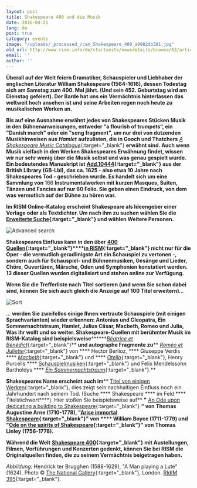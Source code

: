 ```yaml
---
layout: post
title: Shakespeare 400 und die Musik
date: 2016-04-21
lang: de
post: true
category: events
image: "/uploads/_processed_/csm_Shakespeare_400_a9982db381.jpg"
old_url: http://www.rism.info/de/startseite/newsdetails/browse/62/article/64/shakespeare-400-in-music.html
email: ''
author: ''
---
```



**Überall auf der Welt feiern Dramatiker, Schauspieler und Liebhaber der englischen Literatur William Shakespeare (1564-1616), dessen Todestag sich am Samstag zum 400. Mal jährt. (Und sein 452. Geburtstag wird am Dienstag gefeiert). Der Barde hat uns ein Vermächtnis hinterlassen das weltweit hoch ansehen ist und seine Arbeiten regen noch heute zu musikalischen Werken an.**

**Bis auf eine Ausnahme erwähnt jedes von Shakespeares Stücken Musik in den Bühnenanweisungen, entweder "a flourish of trumpets“, ein "Danish march" oder ein "song fragment", um nur drei von dutzenden Musikhinweisen aus**  **_Hamlet_**  **aufzulisten, die in Gooch und Thatchers** [_A Shakespeare Music Catalogue_](https://global.oup.com/academic/product/a-shakespeare-music-catalogue-9780198129417){:target="_blank"} **erwähnt sind. Auch wenn Musik vielfach in den Werken Shakespeares Erwähnung findet, wissen wir nur sehr wenig über die Musik selbst und was genau gespielt wurde. Ein bedeutendes Manuskript ist** **[Add.10444](https://opac.rism.info/search?id=800261277){:target="_blank"} aus der British Library (GB-Lbl), das ca. 1625 - also etwa 10 Jahre nach Shakespeares Tod - geschrieben wurde. Es handelt sich um eine Sammlung von** 166 **Instrumentalwerken mit kurzen Masques, Suiten, Tänzen und Fancies auf nur 60 Folio. Sie geben einen Eindruck, von dem was vermutlich auf der Bühne zu hören war.**

**Im RISM Online-Katalog erscheint Shakespeare als Ideengeber einer Vorlage oder als Textdichter. Um nach ihm zu suchen wählen Sie die** **[Erweiterte Suche](https://opac.rism.info/metaopac/start.do?View=rism&SearchType=2&Language=en){:target="_blank"} und wählen Weitere Personen.**

![Advanced search](http://rism.info/fileadmin/content/news/Shakespeare_400_advanced_954_x_157.jpg)

**Shakespeares Einfluss kann in den über** **[400 Quellen](https://opac.rism.info/search?View=rism&q=william+shakespeare){:target="_blank"}****[in RISM](https://opac.rism.info/search?View=rism&q=william+shakespeare){:target="_blank"} nicht nur für die Oper - die vermutlich geradlinigste Art ein Schauspiel zu vertonen -, sondern auch für Schauspiel- und Bühnenmusiken, Gesänge und Lieder, Chöre, Ouvertüren, Märsche, Oden und Symphonien konstatiert werden. 13 dieser Quellen wurden digitalisiert und stehen online zur Verfügung.**

**Wenn Sie die Trefferliste nach**  **Titel** **sortieren (und wenn Sie schon dabei sind, können Sie sich auch gleich die Anzeige auf 100 Titel erweitern)**...

![Sort](http://rism.info/fileadmin/content/news/Shakespeare_400_sort_1012_x_298.jpg)


... **werden Sie zweifellos einige Ihnen vertraute Schauspiele (mit einigen Sprachvarianten) wieder erkennen: Antonius und Cleopatra, Ein Sommernachtstraum, Hamlet, Julius Cäsar, Macbeth, Romeo und Julia, Was ihr wollt und so weiter. Shakespeare-Quellen mit berühmter Musik im RISM-Katalog sind beispielsweise********[_Béatrice et Bénédict_](https://opac.rism.info/search?id=450059256){:target="_blank"}**  **und autographe Fragmente zu**** [_Roméo et Juliette_](https://opac.rism.info/search?id=464130083){:target="_blank"} von **** Hector Berlioz, **** Giuseppe Verdis **** [_Macbeth_](https://opac.rism.info/search?View=rism&author=verdi&q=macbeth){:target="_blank"} und **** [_Otello_](https://opac.rism.info/search?View=rism&author=verdi&q=otello){:target="_blank"}, Henry Purcells **** [Schauspielmusiken](https://opac.rism.info/search?View=rism&q=william+shakespeare&author=purcell){:target="_blank"} und Felix Mendelssohn Bartholdys **** [_Ein Sommernachtstraum_](https://opac.rism.info/search?View=rism&q=william+shakespeare+mendelssohn+sommernachtstraum){:target="_blank"}.**

**Shakespeares Name erscheint auch im**** [Titel von einigen Werken](https://opac.rism.info/search?View=rism&title=shakespeare){:target="_blank"}, dies zeigt sein nachhaltigen Einfluss noch ein Jahrhundert nach seinem Tod. (Suche **** Shakespeare **** im Feld **** Titelstichwort****). Hier stoßen Sie beispielsweise auf**  **"** [An Ode upon dedicating a building to Shakespeare](https://opac.rism.info/search?View=rism&title=an+ode+upon+dedicating+shakespeare){:target="_blank"} **“** **von Thomas Augustine Arne (1710-1778), "****[Arise immortal Shakespeare](https://opac.rism.info/search?id=800226677){:target="_blank"}" von **** William Boyce (1711-1779) und "****[Ode on the spirits of Shakespeare](https://opac.rism.info/search?View=rism&title=Ode+on+the+spirits+of+Shakespeare){:target="_blank"}" von** **Thomas Linley (1756-1778).**

**Während die Welt** **[Shakespeare 400](http://www.shakespeare400.org/){:target="_blank"} mit Austellungen, Filmen, Vorführungen und Konzerten gedenkt, können Sie bei RISM die Originalquellen finden, die zu seinem Vermächtnis beigetragen haben.**

_Abbildung_: Hendrick ter Brugghen (1588-1629), "A Man playing a Lute" (1624). Photo © [The National Gallery](http://www.nationalgallery.org.uk/paintings/hendrick-ter-brugghen-a-man-playing-a-lute){:target="_blank"}, London. [RIdIM 395](http://db.ridim.org/display.php?ridim_id=395){:target="_blank"}.

<script type="text/javascript">var switchTo5x=true;</script><script type="text/javascript" src="http://w.sharethis.com/button/buttons.js"></script><script type="text/javascript">stLight.options({publisher: "9b601438-1ce1-49d8-bfd7-9cff5df54c17", doNotHash: false, doNotCopy: false, hashAddressBar: false});</script>